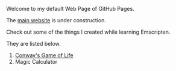 Welcome to my default Web Page of GitHub Pages.

The [main website](Home_Page/home.html) is under construction.

Check out some of the things I created while learning Emscripten.

They are listed below.
1. [Conway's Game of Life](Conway's_Game/test.html)
2. Magic Calculator